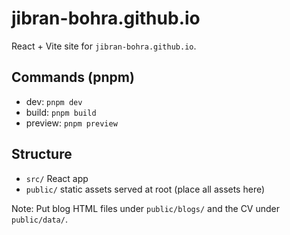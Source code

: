 # jibran-bohra.github.io

React + Vite site for `jibran-bohra.github.io`.

## Commands (pnpm)

- dev: `pnpm dev`
- build: `pnpm build`
- preview: `pnpm preview`

## Structure

- `src/` React app
- `public/` static assets served at root (place all assets here)

Note: Put blog HTML files under `public/blogs/` and the CV under `public/data/`.

